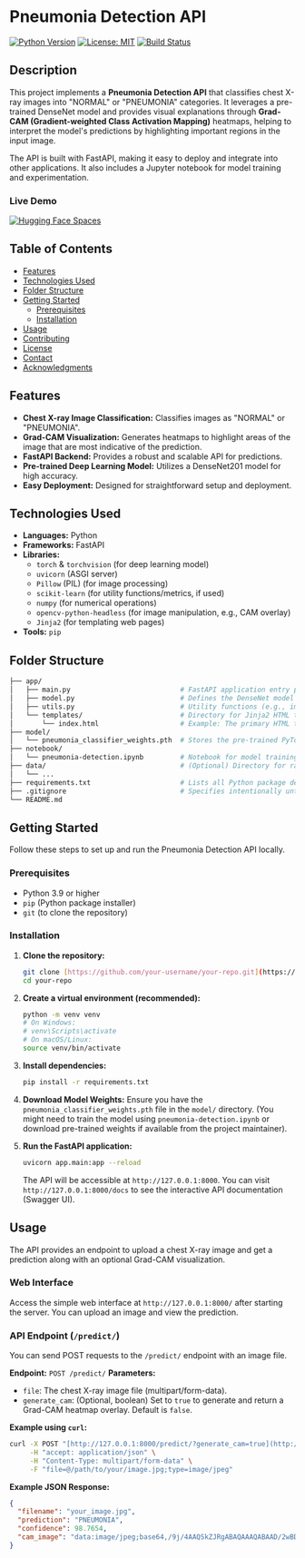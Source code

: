 # Pneumonia Detection API

[![Python Version](https://img.shields.io/badge/python-3.9%2B-blue)](https://www.python.org/)
[![License: MIT](https://img.shields.io/badge/License-MIT-yellow.svg)](https://opensource.org/licenses/MIT)
[![Build Status](https://img.shields.io/badge/build-passing-brightgreen)](https://github.com/your-username/your-repo/actions)

## Description
This project implements a **Pneumonia Detection API** that classifies chest X-ray images into "NORMAL" or "PNEUMONIA" categories. It leverages a pre-trained DenseNet model and provides visual explanations through **Grad-CAM (Gradient-weighted Class Activation Mapping)** heatmaps, helping to interpret the model's predictions by highlighting important regions in the input image.

The API is built with FastAPI, making it easy to deploy and integrate into other applications. It also includes a Jupyter notebook for model training and experimentation.

### Live Demo
[![Hugging Face Spaces](https://img.shields.io/badge/Live%20Demo%20on%20Hugging%20Face-blue?style=for-the-badge&logo=huggingface)](https://huggingface.co/spaces/hossam87/pneumonia_xray_withCAM_classifier)


## Table of Contents
- [Features](#features)
- [Technologies Used](#technologies-used)
- [Folder Structure](#folder-structure)
- [Getting Started](#getting-started)
    - [Prerequisites](#prerequisites)
    - [Installation](#installation)
- [Usage](#usage)
- [Contributing](#contributing)
- [License](#license)
- [Contact](#contact)
- [Acknowledgments](#acknowledgments)

## Features
* **Chest X-ray Image Classification:** Classifies images as "NORMAL" or "PNEUMONIA".
* **Grad-CAM Visualization:** Generates heatmaps to highlight areas of the image that are most indicative of the prediction.
* **FastAPI Backend:** Provides a robust and scalable API for predictions.
* **Pre-trained Deep Learning Model:** Utilizes a DenseNet201 model for high accuracy.
* **Easy Deployment:** Designed for straightforward setup and deployment.

## Technologies Used
* **Languages:** Python
* **Frameworks:** FastAPI
* **Libraries:**
    * `torch` & `torchvision` (for deep learning model)
    * `uvicorn` (ASGI server)
    * `Pillow` (PIL) (for image processing)
    * `scikit-learn` (for utility functions/metrics, if used)
    * `numpy` (for numerical operations)
    * `opencv-python-headless` (for image manipulation, e.g., CAM overlay)
    * `Jinja2` (for templating web pages)
* **Tools:** `pip`

## Folder Structure
```bash
├── app/                                  
│   ├── main.py                           # FastAPI application entry point and API routes.
│   ├── model.py                          # Defines the DenseNet model architecture and loading
│   ├── utils.py                          # Utility functions (e.g., image transformations, Grad-CAM generation, overlay)
│   └── templates/                        # Directory for Jinja2 HTML templates, used for rendering web pages.
│       └── index.html                    # Example: The primary HTML template for the web interface.
├── model/                                
│   └── pneumonia_classifier_weights.pth  # Stores the pre-trained PyTorch model weights.
├── notebook/                            
│   └── pneumonia-detection.ipynb         # Notebook for model training, evaluation, and experimentation.
├── data/                                 # (Optional) Directory for raw or processed datasets, if applicable.
│   └── ...                               
├── requirements.txt                      # Lists all Python package dependencies required for the project.
├── .gitignore                            # Specifies intentionally untracked files and directories to be ignored by Git.
└── README.md                             
```

## Getting Started

Follow these steps to set up and run the Pneumonia Detection API locally.

### Prerequisites
* Python 3.9 or higher
* `pip` (Python package installer)
* `git` (to clone the repository)

### Installation
1.  **Clone the repository:**
    ```bash
    git clone [https://github.com/your-username/your-repo.git](https://github.com/your-username/your-repo.git)
    cd your-repo
    ```
2.  **Create a virtual environment (recommended):**
    ```bash
    python -m venv venv
    # On Windows:
    # venv\Scripts\activate
    # On macOS/Linux:
    source venv/bin/activate
    ```
3.  **Install dependencies:**
    ```bash
    pip install -r requirements.txt
    ```
4.  **Download Model Weights:**
    Ensure you have the `pneumonia_classifier_weights.pth` file in the `model/` directory. (You might need to train the model using `pneumonia-detection.ipynb` or download pre-trained weights if available from the project maintainer).

5.  **Run the FastAPI application:**
    ```bash
    uvicorn app.main:app --reload
    ```
    The API will be accessible at `http://127.0.0.1:8000`. You can visit `http://127.0.0.1:8000/docs` to see the interactive API documentation (Swagger UI).

## Usage
The API provides an endpoint to upload a chest X-ray image and get a prediction along with an optional Grad-CAM visualization.

### Web Interface
Access the simple web interface at `http://127.0.0.1:8000/` after starting the server. You can upload an image and view the prediction.

### API Endpoint (`/predict/`)
You can send POST requests to the `/predict/` endpoint with an image file.

**Endpoint:** `POST /predict/`
**Parameters:**
* `file`: The chest X-ray image file (multipart/form-data).
* `generate_cam`: (Optional, boolean) Set to `true` to generate and return a Grad-CAM heatmap overlay. Default is `false`.

**Example using `curl`:**
```bash
curl -X POST "[http://127.0.0.1:8000/predict/?generate_cam=true](http://127.0.0.1:8000/predict/?generate_cam=true)" \
     -H "accept: application/json" \
     -H "Content-Type: multipart/form-data" \
     -F "file=@/path/to/your/image.jpg;type=image/jpeg"
```
**Example JSON Response:**
```json
{
  "filename": "your_image.jpg",
  "prediction": "PNEUMONIA",
  "confidence": 98.7654,
  "cam_image": "data:image/jpeg;base64,/9j/4AAQSkZJRgABAQAAAQABAAD/2wBDA..." //Base64 encoded image if generate_cam=true
}
```
